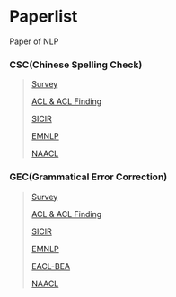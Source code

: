 # Paperlist
Paper of NLP
### CSC(Chinese Spelling Check)

>[Survey]()
>
>[ACL & ACL Finding](https://github.com/BfSunrise/Paperlist/blob/main/ACL%20%26%20ACL%20Finding.md)
>
>[SICIR]()
>
>[EMNLP]()
>
>[NAACL]()

### GEC(Grammatical Error Correction)

>[Survey]()
>
>[ACL & ACL Finding]()
>
>[SICIR]()
>
>[EMNLP]()
>
>[EACL-BEA]()
>
>[NAACL]()


